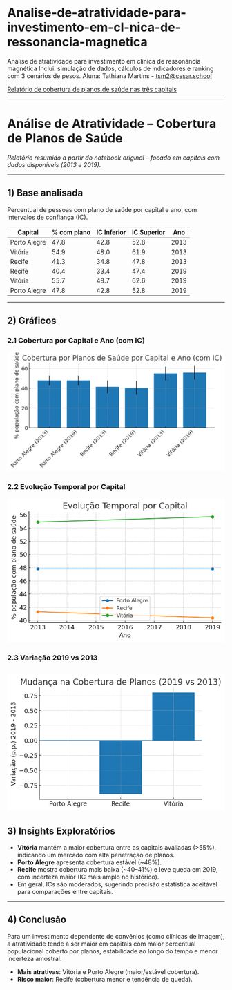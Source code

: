 # Analise-de-atratividade-para-investimento-em-cl-nica-de-ressonancia-magnetica
Análise de atratividade para investimento em clínica de ressonância magnética Inclui: simulação de dados, cálculos de indicadores e ranking com 3 cenários de pesos. Aluna: Tathiana Martins - tsm2@cesar.school

[Relatório de cobertura de planos de saúde nas três capitais](relatorio_cobertura_planos_saude.html)

---

# Análise de Atratividade – Cobertura de Planos de Saúde  

*Relatório resumido a partir do notebook original – focado em capitais com dados disponíveis (2013 e 2019).*  

---

## 1) Base analisada  
Percentual de pessoas com plano de saúde por capital e ano, com intervalos de confiança (IC).  

| Capital       | % com plano | IC Inferior | IC Superior | Ano  |
|---------------|-------------|-------------|-------------|------|
| Porto Alegre  | 47.8        | 42.8        | 52.8        | 2013 |
| Vitória       | 54.9        | 48.0        | 61.9        | 2013 |
| Recife        | 41.3        | 34.8        | 47.8        | 2013 |
| Recife        | 40.4        | 33.4        | 47.4        | 2019 |
| Vitória       | 55.7        | 48.7        | 62.6        | 2019 |
| Porto Alegre  | 47.8        | 42.8        | 52.8        | 2019 |

---  

## 2) Gráficos  

### 2.1 Cobertura por Capital e Ano (com IC)  
![Cobertura por Capital e Ano](grafico1.png)  

### 2.2 Evolução Temporal por Capital
![Cobertura por Capital e Ano](grafico2.png)

### 2.3 Variação 2019 vs 2013
![Cobertura por Capital e Ano](grafico3.png)
---

## 3) Insights Exploratórios  

- **Vitória** mantém a maior cobertura entre as capitais avaliadas (>55%), indicando um mercado com alta penetração de planos.  
- **Porto Alegre** apresenta cobertura estável (~48%).  
- **Recife** mostra cobertura mais baixa (~40–41%) e leve queda em 2019, com incerteza maior (IC mais amplo no histórico).  
- Em geral, ICs são moderados, sugerindo precisão estatística aceitável para comparações entre capitais.  

---

## 4) Conclusão  

Para um investimento dependente de convênios (como clínicas de imagem), a atratividade tende a ser maior em capitais com maior percentual populacional coberto por planos, estabilidade ao longo do tempo e menor incerteza amostral.  

- **Mais atrativas**: Vitória e Porto Alegre (maior/estável cobertura).  
- **Risco maior**: Recife (cobertura menor e tendência de queda).  

